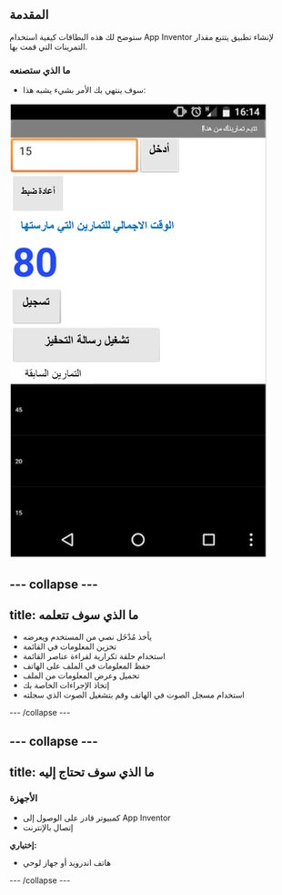 ## المقدمة

ستوضح لك هذه البطاقات كيفية استخدام App Inventor لإنشاء تطبيق يتتبع مقدار التمرينات التي قمت بها.


### ما الذي ستصنعه

 * سوف ينتهي بك الأمر بشيء يشبه هذا:

![](images/fitnessAppScreenshot.png)

--- collapse ---
---
title: ما الذي سوف تتعلمه
---

+ يأخذ مُدْخَل نصي من المستخدم ويعرضه
+ تخزين المعلومات في القائمة
+ استخدام حلقة تكرارية لقراءة عناصر القائمة
+ حفظ المعلومات في الملف على الهاتف
+ تحميل وعرض المعلومات من الملف
+ إتخاذ الإجراءات الخاصة بك
+ استخدام مسجل الصوت في الهاتف وقم بتشغيل الصوت الذي سجلته

--- /collapse ---

--- collapse ---
---
title: ما الذي سوف تحتاج إليه
---

### الأجهزة

+ كمبيوتر قادر على الوصول إلى App Inventor
+ إتصال بالإنترنت

**إختياري:**

+ هاتف اندرويد أو جهاز لوحي

--- /collapse ---